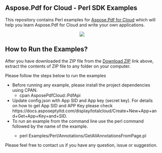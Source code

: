 ## Aspose.Pdf for Cloud - Perl SDK Examples

This repository contains Perl examples for [Aspose.Pdf for Cloud](http://www.aspose.com/products/pdf/cloud) which will help you learn Aspose.Pdf for Cloud and write your own applications.


<p align="center">
  <a title="Download Examples ZIP" href="https://github.com/aspose-pdf/Aspose.Pdf-for-Cloud/archive/master.zip">
	<img src="https://raw.github.com/AsposeExamples/java-examples-dashboard/master/images/downloadZip-Button-Large.png" />
  </a>
</p>

## How to Run the Examples?



After you have downloaded the ZIP file from the [Download ZIP](https://github.com/aspose-pdf/Aspose.Pdf-for-Cloud/archive/master.zip) link above, extract the contents of ZIP file to any folder on your computer. 


Please follow the steps below to run the examples

<ul>

<li>Before running any example, please install the project dependencies using CPAN. 
<ul><li>cpan AsposePdfCloud::PdfApi</li></ul></li>
<li>Update config.json with App SID and App key (secret key). For details on how to get App SID and APP Key please check https://docs.asposeptyltd.com/display/totalcloud/Create+New+App+and+Get+App+Key+and+SID.</li>
<li>To run an example from the command line use the perl command followed by the name of the example. 
<ul><li>

perl Examples/Perl/Annotations/GetAllAnnotationsFromPage.pl</li></ul>
</li>

</ul>

Please feel free to contact us if you have any question, issue or suggestion.
